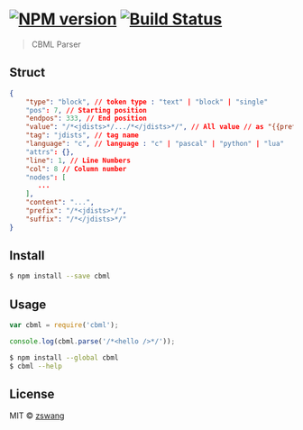 #  [![NPM version][npm-image]][npm-url] [![Build Status][travis-image]][travis-url]

> CBML Parser

## Struct

```json
{
    "type": "block", // token type : "text" | "block" | "single"
    "pos": 7, // Starting position
    "endpos": 333, // End position
    "value": "/*<jdists>*/.../*</jdists>*/", // All value // as "{{prefix}}" + "{{content}}" + "{{suffix}}"
    "tag": "jdists", // tag name
    "language": "c", // language : "c" | "pascal" | "python" | "lua"
    "attrs": {},
	"line": 1, // Line Numbers
	"col": 8 // Column number
    "nodes": [
       ...
    ],
	"content": "...",
	"prefix": "/*<jdists>*/",
	"suffix": "/*</jdists>*/"
}
```

## Install

```sh
$ npm install --save cbml
```

## Usage

```js
var cbml = require('cbml');

console.log(cbml.parse('/*<hello />*/'));
```

```sh
$ npm install --global cbml
$ cbml --help
```

## License

MIT © [zswang](http://weibo.com/zswang)

[npm-url]: https://npmjs.org/package/cbml
[npm-image]: https://badge.fury.io/js/cbml.svg
[travis-url]: https://travis-ci.org/cbml/cbmljs
[travis-image]: https://travis-ci.org/cbml/cbmljs.svg?branch=master
